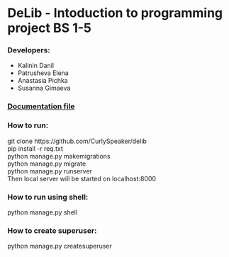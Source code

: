 <!DOCTYPE html>
<html>
<head>
	<meta charset="utf-8">
</head>
<body>
	<h1>DeLib - Intoduction to programming project BS 1-5</h1>
	<h3>Developers:</h3>
	<ul>
		<li>Kalinin Danil</li>
		<li>Patrusheva Elena</li>
		<li>Anastasia Pichka</li>
		<li>Susanna Gimaeva</li>
	</ul>
	<h3><a href="https://github.com/CurlySpeaker/delib/blob/master/documentation.pdf">Documentation file</a></h3>
	<h3>How to run:</h3>
	git clone https://github.com/CurlySpeaker/delib<br>
	pip install -r req.txt <br>
	python manage.py makemigrations <br>
	python manage.py migrate <br>
	python manage.py runserver <br>
	Then local server will be started on localhost:8000
	<h3>How to run using shell:</h3>
	python manage.py shell
	<h3>How to create superuser:</h3>
	python manage.py createsuperuser
</body>
</html>

